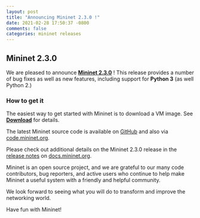 ```yaml
---
layout: post
title: "Announcing Mininet 2.3.0 !"
date: 2021-02-28 17:50:37 -0800
comments: false
categories: mininet releases
---
```

## Mininet 2.3.0

We are pleased to announce
**[Mininet 2.3.0](https://github.com/mininet/mininet/releases/tag/2.3.0)** !
This release provides a
number of bug fixes as well as new features, including support for
**Python 3** (as well Python 2.)

### How to get it

The easiest way to get started with Mininet is to download a VM
image. See **[Download](/download)** for details.

The latest Mininet source code is available on
[GitHub]([https://github.com/mininet/mininet) and also via
[code.mininet.org](http://code.mininet.org).

Please check out additional details on the Mininet 2.3.0 release in the
[release notes](https://github.com/mininet/mininet/wiki/Documentation#mininet-release-notes)
on [docs.mininet.org](http://docs.mininet.org).

Mininet is an open source project, and we are grateful to our many
code contributors, bug reporters, and active users who continue to
help make Mininet a useful system with a friendly and helpful
community.

We look forward to seeing what you will do to
transform and improve the networking world.

Have fun with Mininet!
